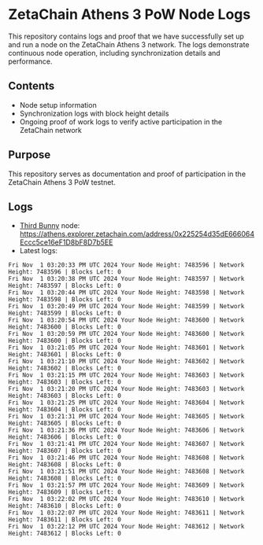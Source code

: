 # ZetaChain Athens 3 PoW Node Logs
This repository contains logs and proof that we have successfully set up and run a node on the ZetaChain Athens 3 network. The logs demonstrate continuous node operation, including synchronization details and performance.

## Contents
- Node setup information
- Synchronization logs with block height details
- Ongoing proof of work logs to verify active participation in the ZetaChain network

## Purpose
This repository serves as documentation and proof of participation in the ZetaChain Athens 3 PoW testnet.

## Logs

- [Third Bunny](https://thirdbunny.xyz/) node: https://athens.explorer.zetachain.com/address/0x225254d35dE666064Eccc5ce16eF1D8bF8D7b5EE
- Latest logs:
```
Fri Nov  1 03:20:33 PM UTC 2024 Your Node Height: 7483596 | Network Height: 7483596 | Blocks Left: 0
Fri Nov  1 03:20:38 PM UTC 2024 Your Node Height: 7483597 | Network Height: 7483597 | Blocks Left: 0
Fri Nov  1 03:20:44 PM UTC 2024 Your Node Height: 7483598 | Network Height: 7483598 | Blocks Left: 0
Fri Nov  1 03:20:49 PM UTC 2024 Your Node Height: 7483599 | Network Height: 7483599 | Blocks Left: 0
Fri Nov  1 03:20:54 PM UTC 2024 Your Node Height: 7483600 | Network Height: 7483600 | Blocks Left: 0
Fri Nov  1 03:20:59 PM UTC 2024 Your Node Height: 7483600 | Network Height: 7483600 | Blocks Left: 0
Fri Nov  1 03:21:05 PM UTC 2024 Your Node Height: 7483601 | Network Height: 7483601 | Blocks Left: 0
Fri Nov  1 03:21:10 PM UTC 2024 Your Node Height: 7483602 | Network Height: 7483602 | Blocks Left: 0
Fri Nov  1 03:21:15 PM UTC 2024 Your Node Height: 7483603 | Network Height: 7483603 | Blocks Left: 0
Fri Nov  1 03:21:20 PM UTC 2024 Your Node Height: 7483603 | Network Height: 7483603 | Blocks Left: 0
Fri Nov  1 03:21:25 PM UTC 2024 Your Node Height: 7483604 | Network Height: 7483604 | Blocks Left: 0
Fri Nov  1 03:21:31 PM UTC 2024 Your Node Height: 7483605 | Network Height: 7483605 | Blocks Left: 0
Fri Nov  1 03:21:36 PM UTC 2024 Your Node Height: 7483606 | Network Height: 7483606 | Blocks Left: 0
Fri Nov  1 03:21:41 PM UTC 2024 Your Node Height: 7483607 | Network Height: 7483607 | Blocks Left: 0
Fri Nov  1 03:21:46 PM UTC 2024 Your Node Height: 7483608 | Network Height: 7483608 | Blocks Left: 0
Fri Nov  1 03:21:51 PM UTC 2024 Your Node Height: 7483608 | Network Height: 7483608 | Blocks Left: 0
Fri Nov  1 03:21:57 PM UTC 2024 Your Node Height: 7483609 | Network Height: 7483609 | Blocks Left: 0
Fri Nov  1 03:22:02 PM UTC 2024 Your Node Height: 7483610 | Network Height: 7483610 | Blocks Left: 0
Fri Nov  1 03:22:07 PM UTC 2024 Your Node Height: 7483611 | Network Height: 7483611 | Blocks Left: 0
Fri Nov  1 03:22:12 PM UTC 2024 Your Node Height: 7483612 | Network Height: 7483612 | Blocks Left: 0
```
